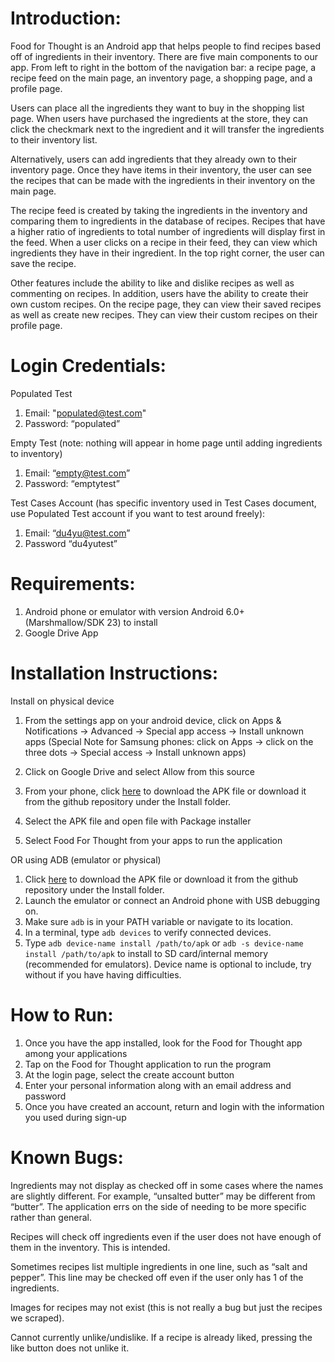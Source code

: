 # Introduction:


Food for Thought is an Android app that helps people to find recipes based off of ingredients in their inventory. There are five main components to our app. From left to right in the bottom of the navigation bar: a recipe page, a recipe feed on the main page, an inventory page, a shopping page, and a profile page. 

Users can place all the ingredients they want to buy in the shopping list page. When users have purchased the ingredients at the store, they can click the checkmark next to the ingredient and it will transfer the ingredients to their inventory list. 

Alternatively, users can add ingredients that they already own to their inventory page. Once they have items in their inventory, the user can see the recipes that can be made with the ingredients in their inventory on the main page. 


The recipe feed is created by taking the ingredients in the inventory and comparing them to ingredients in the database of recipes. Recipes that have a higher ratio of ingredients to total number of ingredients will display first in the feed.
 When a user clicks on a recipe in their feed, they can view which ingredients they have in their ingredient. In the top right corner, the user can save the recipe. 
 
 Other features include the ability to like and dislike recipes as well as commenting on recipes.
In addition, users have the ability to create their own custom recipes. On the recipe page, they can view their saved recipes as well as create new recipes. They can view their custom recipes on their profile page. 


# Login Credentials: 
Populated Test

1. Email: "populated@test.com"
2. Password: “populated”


Empty Test (note: nothing will appear in home page until adding ingredients to inventory)
1. Email: “empty@test.com”
2. Password: “emptytest”


Test Cases Account (has specific inventory used in Test Cases document, use Populated Test account if you want to test around freely):
1. Email: “du4yu@test.com”
2. Password “du4yutest”

# Requirements: 


1. Android phone or emulator with version Android 6.0+ (Marshmallow/SDK 23) to install
2. Google Drive App


# Installation Instructions: 

Install on physical device

1. From the settings app on your android device, click on Apps & Notifications -> Advanced -> Special app access -> Install unknown apps 
(Special Note for Samsung phones: click on Apps -> click on the three dots -> Special access -> Install unknown apps)

2. Click on Google Drive and select Allow from this source 
3. From your phone, click [here](https://drive.google.com/drive/folders/1dIIXy3aO0oAqRmydvhjhIfa0oB5SQ_gm?usp=sharing) to download the APK file or download it from the github repository under the Install folder. 
4. Select the APK file and open file with Package installer
5. Select Food For Thought from your apps to run the application

OR using ADB (emulator or physical)

1. Click [here](https://drive.google.com/drive/folders/1dIIXy3aO0oAqRmydvhjhIfa0oB5SQ_gm?usp=sharing) to download the APK file or download it from the github repository under the Install folder. 
2. Launch the emulator or connect an Android phone with USB debugging on.
3. Make sure `adb` is in your PATH variable or navigate to its location.
4. In a terminal, type `adb devices` to verify connected devices.
5. Type `adb device-name install /path/to/apk` or `adb -s device-name install /path/to/apk` to install to SD card/internal memory (recommended for emulators).
   Device name is optional to include, try without if you have having difficulties.

# How to Run: 


1. Once you have the app installed, look for the Food for Thought app among your applications
2. Tap on the Food for Thought application to run the program
3. At the login page, select the create account button  
4. Enter your personal information along with an email address and password
5. Once you have created an account, return and login with the information you used during sign-up

# Known Bugs:
Ingredients may not display as checked off in some cases where the names are slightly different. For example, “unsalted butter” may be different from “butter”. The application errs on the side of needing to be more specific rather than general.

Recipes will check off ingredients even if the user does not have enough of them in the inventory. This is intended.

Sometimes recipes list multiple ingredients in one line, such as “salt and pepper”. This line may be checked off even if the user only has 1 of the ingredients.

Images for recipes may not exist (this is not really a bug but just the recipes we scraped).

Cannot currently unlike/undislike. If a recipe is already liked, pressing the like button does not unlike it.

